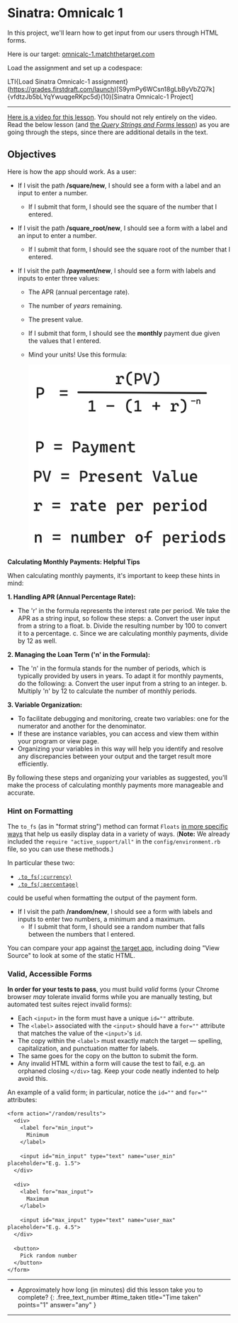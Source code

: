 # Sinatra: Omnicalc 1

In this project, we'll learn how to get input from our users through HTML forms.

Here is our target: [omnicalc-1.matchthetarget.com](https://omnicalc-1.matchthetarget.com/)

Load the assignment and set up a codespace:

LTI{Load Sinatra Omnicalc-1 assignment}(https://grades.firstdraft.com/launch)[S9ymPy6WCsn18gLbByVbZQ7k]{vfdtzJb5bLYqYwuqgeRKpc5d}(10)[Sinatra Omnicalc-1 Project]

---

<div class="bg-blue-100 py-1 px-5" markdown="1">

[Here is a video for this lesson](https://share.descript.com/view/krwGaIMQ2mQ). You should not rely entirely on the video. Read the below lesson (and [the _Query Strings and Forms_ lesson](https://learn.firstdraft.com/lessons/102-query-strings-and-forms)) as you are going through the steps, since there are additional details in the text.

</div>

## Objectives

Here is how the app should work. As a user:

- If I visit the path **/square/new**, I should see a form with a label and an input to enter a number.
  - If I submit that form, I should see the square of the number that I entered.
- If I visit the path **/square_root/new**, I should see a form with a label and an input to enter a number.
  - If I submit that form, I should see the square root of the number that I entered.
- If I visit the path **/payment/new**, I should see a form with labels and inputs to enter three values:

  - The APR (annual percentage rate).
  - The number of _years_ remaining.
  - The present value.
  - If I submit that form, I should see the **monthly** payment due given the values that I entered.
  - Mind your units! Use this formula:

      <!-- ![Payment formula](assets/omnical-1/payment_formula.gif) -->

    ![](assets/payments-formula.png)

<div class="bg-blue-100 py-1 px-5" markdown="1">

**Calculating Monthly Payments: Helpful Tips**

When calculating monthly payments, it's important to keep these hints in mind:

**1. Handling APR (Annual Percentage Rate):**

- The 'r' in the formula represents the interest rate per period. We take the APR as a string input, so follow these steps:
  a. Convert the user input from a string to a float.
  b. Divide the resulting number by 100 to convert it to a percentage.
  c. Since we are calculating monthly payments, divide by 12 as well.

**2. Managing the Loan Term ('n' in the Formula):**

- The 'n' in the formula stands for the number of periods, which is typically provided by users in years. To adapt it for monthly payments, do the following:
  a. Convert the user input from a string to an integer.
  b. Multiply 'n' by 12 to calculate the number of monthly periods.

**3. Variable Organization:**

- To facilitate debugging and monitoring, create two variables: one for the numerator and another for the denominator.
- If these are instance variables, you can access and view them within your program or view page.
- Organizing your variables in this way will help you identify and resolve any discrepancies between your output and the target result more efficiently.

By following these steps and organizing your variables as suggested, you'll make the process of calculating monthly payments more manageable and accurate.

</div>

### Hint on Formatting

The `to_fs` (as in "format string") method can format `Floats` [in more specific ways](https://learn.firstdraft.com/lessons/33-the-one-ruby-reference#to_fs) that help us easily display data in a variety of ways. (**Note:** We already included the `require "active_support/all"` in the `config/environment.rb` file, so you can use these methods.)

In particular these two:

- [`.to_fs(:currency)`](https://learn.firstdraft.com/lessons/33-the-one-ruby-reference#currency)
- [`.to_fs(:percentage)`](https://learn.firstdraft.com/lessons/33-the-one-ruby-reference#percentage)

could be useful when formatting the output of the payment form.

- If I visit the path **/random/new**, I should see a form with labels and inputs to enter two numbers, a minimum and a maximum.
  - If I submit that form, I should see a random number that falls between the numbers that I entered.

You can compare your app against [the target app](http://omnicalc-1.matchthetarget.com/), including doing "View Source" to look at some of the static HTML.

### Valid, Accessible Forms

**In order for your tests to pass**, you must build _valid_ forms (your Chrome browser _may_ tolerate invalid forms while you are manually testing, but automated test suites reject invalid forms):

- Each `<input>` in the form must have a unique `id=""` attribute.
- The `<label>` associated with the `<input>` should have a `for=""` attribute that matches the value of the `<input>`'s `id`.
- The copy within the `<label>` must exactly match the target — spelling, capitalization, and punctuation matter for labels.
- The same goes for the copy on the button to submit the form.
- Any invalid HTML within a form will cause the test to fail, e.g. an orphaned closing `</div>` tag. Keep your code neatly indented to help avoid this.

An example of a valid form; in particular, notice the `id=""` and `for=""` attributes:

```erb
<form action="/random/results">
  <div>
    <label for="min_input">
      Minimum
    </label>

    <input id="min_input" type="text" name="user_min" placeholder="E.g. 1.5">
  </div>

  <div>
    <label for="max_input">
      Maximum
    </label>

    <input id="max_input" type="text" name="user_max" placeholder="E.g. 4.5">
  </div>

  <button>
    Pick random number
  </button>
</form>
```

---

- Approximately how long (in minutes) did this lesson take you to complete?
  {: .free_text_number #time_taken title="Time taken" points="1" answer="any" }

---
